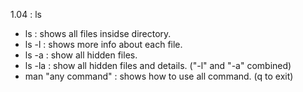 1.04 : ls

- ls : shows all files insidse directory.
- ls -l : shows more info about each file.
- ls -a : show all hidden files.
- ls -la : show all hidden files and details. ("-l" and "-a" combined)
- man "any command" : shows how to use all command. (q to exit)